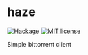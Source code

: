 # haze

[![Hackage](https://img.shields.io/hackage/v/haze.svg)](https://hackage.haskell.org/package/haze)
[![MIT license](https://img.shields.io/badge/license-MIT-blue.svg)](https://github.com/cronokirby/haze/blob/master/LICENSE)



Simple bittorrent client

